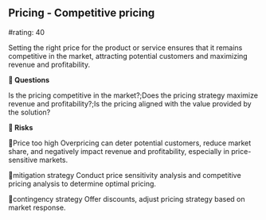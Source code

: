 

## Pricing - Competitive pricing

#rating: 40


Setting the right price for the product or service ensures that it remains competitive in the market, attracting potential customers and maximizing revenue and profitability.

**💭 Questions**

Is the pricing competitive in the market?;Does the pricing strategy maximize revenue and profitability?;Is the pricing aligned with the value provided by the solution?

**🚨 Risks**

🚨Price too high
Overpricing can deter potential customers, reduce market share, and negatively impact revenue and profitability, especially in price-sensitive markets.

🚨mitigation strategy
Conduct price sensitivity analysis and competitive pricing analysis to determine optimal pricing.

🚨contingency strategy
Offer discounts, adjust pricing strategy based on market response.




